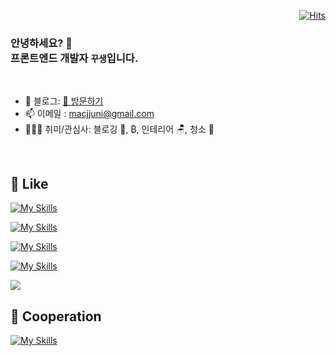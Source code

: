 

<div align="right">
  
[![Hits](https://hits.seeyoufarm.com/api/count/incr/badge.svg?url=https%3A%2F%2Fgithub.com%2Fmacjjuni&count_bg=%23FF5050&title_bg=%23555555&icon=&icon_color=%23E7E7E7&title=View&edge_flat=false)](https://hits.seeyoufarm.com)
</div>

<h3>안녕하세요? 👋<br/>프론트엔드 개발자 <code><strong>꾸생</strong></code>입니다.</h3>

<br>

- 🌲 블로그: [🔗 방문하기](https://kku.dev/)
- 📫 이메일 : macjjuni@gmail.com
- 🤾🏻‍♂️ 취미/관심사: 블로깅 📝, ₿, 인테리어 🪑, 청소 🧹

<br>

## 💜 Like

[![My Skills](https://skillicons.dev/icons?i=react,vue,next,ts,vite,jest,idea)](https://skillicons.dev)

[![My Skills](https://skillicons.dev/icons?i=scss,tailwind,emotion,styledcomponents)](https://skillicons.dev)

[![My Skills](https://skillicons.dev/icons?i=html,css,js,webpack)](https://skillicons.dev)

[![My Skills](https://skillicons.dev/icons?i=docker,firebase,aws)](https://skillicons.dev)

<img src="https://img.shields.io/badge/bitcoin-F7931A?style=for-the-badge&logo=bitcoin&logoColor=white" />

## 💬 Cooperation

[![My Skills](https://skillicons.dev/icons?i=git,github,notion,figma,discord)](https://skillicons.dev)

